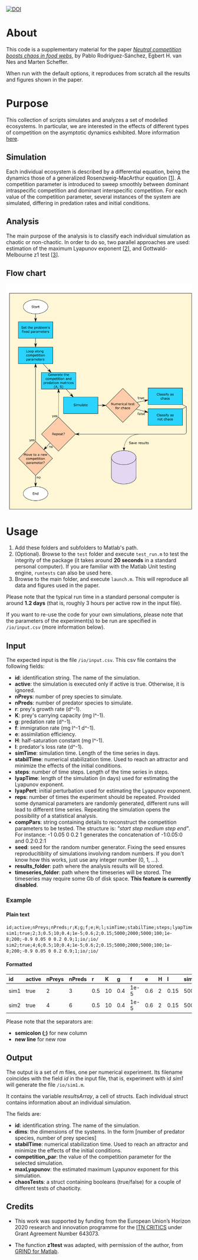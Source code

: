 [![DOI](https://zenodo.org/badge/118121654.svg)](https://zenodo.org/badge/latestdoi/118121654)

# About
This code is a supplementary material for the paper [_Neutral competition boosts chaos in food webs_][Preprint], by Pablo Rodríguez-Sánchez, Egbert H. van Nes and Marten Scheffer.

When run with the default options, it reproduces from scratch all the results and figures shown in the paper.

# Purpose
This collection of scripts simulates and analyzes a set of modelled ecosystems. In particular, we are interested in the effects of different types of competition on the asymptotic dynamics exhibited. More information [here][Preprint].

## Simulation
Each individual ecosystem is described by a differential equation, being the dynamics those of a generalized Rosenzweig-MacArthur equation [[1][RosMac]]. A competition parameter is introduced to sweep smoothly between dominant intraspecific competition and dominant interspecific competition. For each value of the competition parameter, several instances of the system are simulated, differing in predation rates and initial conditions.

## Analysis
The main purpose of the analysis is to classify each individual simulation as chaotic or non-chaotic. In order to do so, two parallel approaches are used: estimation of the maximum Lyapunov exponent [[2][Lyapunov]], and Gottwald-Melbourne z1 test [[3][z1]].

## Flow chart
![FlowChart](./figs/flow_chart.png "Flow chart")

# Usage
1. Add these folders and subfolders to Matlab's path.
  1. (Optional). Browse to the `test` folder and execute `test_run.m` to test the integrity of the package (it takes around **20 seconds** in a standard personal computer). If you are familiar with the Matlab Unit testing engine, `runtests` can also be used here.
3. Browse to the main folder, and execute `launch.m`. This will reproduce all data and figures used in the paper.

Please note that the typical run time in a standard personal computer is around **1.2 days** (that is, roughly 3 hours per active row in the input file).

If you want to re-use the code for your own simulations, please note that the parameters of the experiment(s) to be run are specified in  `/io/input.csv` (more information below).

## Input
The expected input is the file `/io/input.csv`. This csv file contains the following fields:

* **id**: identification string. The name of the simulation.
* **active**: the simulation is executed only if active is true. Otherwise, it is ignored.
* **nPreys**: number of prey species to simulate.
* **nPreds**: number of predator species to simulate.
* **r**: prey's growth rate (d^-1).
* **K**: prey's carrying capacity (mg l^-1).
* **g**: predation rate (d^-1).
* **f**: immigration rate (mg l^-1 d^-1).
* **e**: assimilation efficiency.
* **H**: half-saturation constant (mg l^-1).
* **l**: predator's loss rate (d^-1).
* **simTime**: simulation time. Length of the time series in days.
* **stabilTime**: numerical stabilization time. Used to reach an attractor and minimize the effects of the initial conditions.
* **steps**: number of time steps. Length of the time series in steps.
* **lyapTime**: length of the simulation (in days) used for estimating the Lyapunov exponent.
* **lyapPert**: initial perturbation used for estimating the Lyapunov exponent.
* **reps**: number of times the experiment should be repeated. Provided some dynamical parameters are randomly generated, different runs will lead to different time series. Repeating the simulation opens the possibility of a statistical analysis.
* **compPars**: string containing details to reconstruct the competition parameters to be tested. The structure is: _"start step medium step end"_. For instance: -1 0.05 0 0.2 1 generates the concatenation of -1:0.05:0 and 0.2:0.2:1
* **seed**: seed for the random number generator. Fixing the seed ensures reproducitiblity of simulations involving random numbers. If you don't know how this works, just use any integer number (0, 1, ...).
* **results_folder**: path where the analysis results will be stored.
* **timeseries_folder**: path where the timeseries will be stored. The timeseries may require some Gb of disk space. **This feature is currently disabled**.


### Example

#### Plain text
```
id;active;nPreys;nPreds;r;K;g;f;e;H;l;simTime;stabilTime;steps;lyapTime;lyapPert;reps;compPars;seed;results_folder;timeseries_folder
sim1;true;2;3;0.5;10;0.4;1e-5;0.6;2;0.15;5000;2000;5000;100;1e-8;200;-0.9 0.05 0 0.2 0.9;1;io/;io/
sim2;true;4;6;0.5;10;0.4;1e-5;0.6;2;0.15;5000;2000;5000;100;1e-8;200;-0.9 0.05 0 0.2 0.9;1;io/;io/
```

#### Formatted

| id   | active | nPreys | nPreds | r   | K  | g   | f    | e   | H | l    | simTime | stabilTime | steps | lyapTime | lyapPert | reps | compPars            | seed | results_folder | timeseries_folder |
|:-----|:-------|:-------|:-------|:----|:---|:----|:-----|:----|:--|:-----|:--------|:-----------|:------|:---------|:---------|:-----|:--------------------|:-----|:---------------|:------------------|
| sim1 | true   | 2      | 3      | 0.5 | 10 | 0.4 | 1e-5 | 0.6 | 2 | 0.15 | 5000    | 2000       | 5000  | 100      | 1e-8     | 200  | -0.9 0.05 0 0.2 0.9 | 1    | io/            | io/               |
| sim2 | true   | 4      | 6      | 0.5 | 10 | 0.4 | 1e-5 | 0.6 | 2 | 0.15 | 5000    | 2000       | 5000  | 100      | 1e-8     | 200  | -0.9 0.05 0 0.2 0.9 | 1    | io/            | io/               |


Please note that the separators are:

* **semicolon (;)** for new column
* **new line** for new row

## Output
The output is a set of _m_ files, one per numerical experiment. Its filename coincides with the field _id_ in the input file, that is, experiment with id _sim1_ will generate the file `/io/sim1.m`.

It contains the variable _resultsArray_, a cell of structs. Each individual struct contains information about an individual simulation.

The fields are:

* **id**: identification string. The name of the simulation.
* **dims**: the dimensions of the systems. In the form [number of predator species, number of prey species]
* **stabilTime**: numerical stabilization time. Used to reach an attractor and minimize the effects of the initial conditions.
* **competition_par**: the value of the competition parameter for the selected simulation.
* **maxLyapunov**: the estimated maximum Lyapunov exponent for this simulation.
* **chaosTests**: a struct containing booleans (true/false) for a couple of different tests of chaoticity.

## Credits
- This work was supported by funding from the European Union’s Horizon
2020 research and innovation programme for the [ITN CRITICS][Critics] under Grant Agreement Number 643073.

- The function **z1test** was adapted, with permission of the author, from [GRIND for Matlab][grind].

  [Published]: http://url.com
  [Preprint]: https://arxiv.org/abs/1807.06901
  [RosMac]: https://www.journals.uchicago.edu/doi/10.1086/282272
  [Lyapunov]: http://www.mathematica-journal.com/issue/v6i3/article/sandri/contents/63sandri.pdf
  [z1]: https://arxiv.org/pdf/0906.1418.pdf
  [grind]: http://www.sparcs-center.org/grind
  [Critics]:http://www.criticsitn.eu/wp/
